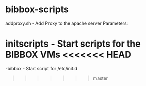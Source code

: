 # bibbox-scripts
addproxy.sh - Add Proxy to the apache server
  Parameters:

initscripts - Start scripts for the BIBBOX VMs
<<<<<<< HEAD
=======

  -bibbox - Start script for /etc/init.d
>>>>>>> master
